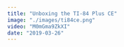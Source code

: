 ```yaml
---
title: "Unboxing the TI-84 Plus CE"
image: "./images/ti84ce.png"
video: "M0mGma9ZkXI"
date: "2019-03-26"
---
```

